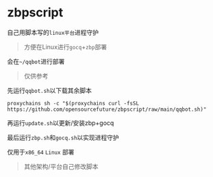 # zbpscript
自己用脚本写的`linux平台`进程守护
>方便在Linux进行`gocq`+`zbp`部署

会在`~/qqbot`进行部署
>仅供参考

先运行`qqbot.sh`以下载其余脚本

`proxychains sh -c "$(proxychains curl -fsSL https://github.com/opensourcefuture/zbpscript/raw/main/qqbot.sh)"`

再运行`update.sh`以更新/安装zbp+gocq

最后运行`zbp.sh`和`gocq.sh`以实现进程守护

仅用于`x86_64` `Linux` 部署
>其他架构/平台自己修改脚本
